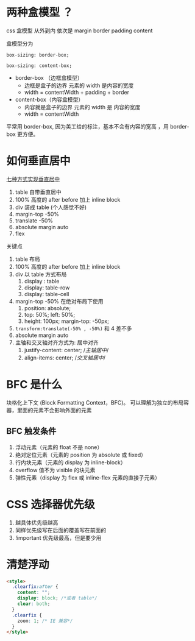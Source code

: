 # 两种盒模型 ？

css 盒模型 从外到内 依次是 margin border padding content

盒模型分为

`box-sizing: border-box;`

`box-sizing: content-box;`

- border-box （边框盒模型）
  - 边框是盒子的边界 元素的 width 是内容的宽度
  - width = contentWidth + padding + border
- content-box（内容盒模型）
  - 内容就是盒子的边界 元素的 width 是 内容的宽度
  - width = contentWidth

平常用 border-box, 因为美工给的标注，基本不会有内容的宽高 ，用 border-box 更方便。

# 如何垂直居中

[七种方式实现垂直居中](https://www.yuque.com/docs/share/708bd899-0c46-47ea-a94c-d7a189c0f7dc?#)

1. table 自带垂直居中
2. 100% 高度的 after before 加上 inline block
3. div 装成 table (个人感觉不好)
4. margin-top -50%
5. translate -50%
6. absolute margin auto
7. flex

关键点

1.  table 布局
2.  100% 高度的 after before 加上 inline block
3.  div 以 table 方式布局
    1.  display : table
    2.  display: table-row
    3.  display: table-cell
4.  margin-top -50% 在绝对布局下使用
    1.  position: absolute;
    2.  top: 50%; left: 50%;
    3.  height: 100px; margin-top: -50px;
5.  `transform:translate(-50% , -50%)` 和 4 差不多
6.  absolute margin auto
7.  主轴和交叉轴对齐方式为: 居中对齐
    1. justify-content: center; /_主轴居中_/
    2. align-items: center; /_交叉轴居中_/

# BFC 是什么

块格化上下文 (Block Formatting Context，BFC)。
可以理解为独立的布局容器，里面的元素不会影响外面的元素

## BFC 触发条件

1. 浮动元素（元素的 float 不是 none）
2. 绝对定位元素（元素的 position 为 absolute 或 fixed）
3. 行内块元素（元素的 display 为 inline-block）
4. overflow 值不为 visible 的块元素
5. 弹性元素（display 为 flex 或 inline-flex 元素的直接子元素）

# CSS 选择器优先级

1. 越具体优先级越高
2. 同样优先级写在后面的覆盖写在前面的
3. !important 优先级最高，但是要少用

# 清楚浮动

```html
<style>
  .clearfix:after {
    content: "";
    display: block; /*或者 table*/
    clear: both;
  }
  .clearfix {
    zoom: 1; /* IE 兼容*/
  }
</style>
```
